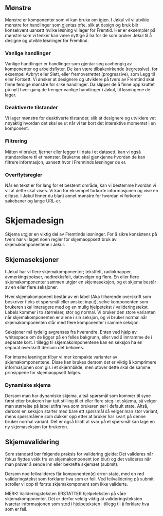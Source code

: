 ## Mønstre

Mønstre er komponenter som vi kan bruke om igjen. I Jøkul vil vi utvikle mønstre for handlinger som gjentas ofte, slik at design og bruk blir konsekvent uansett hvilke løsning vi lager for Fremtid.
Her er eksempler på mønstre som vi tenker kan være nyttige å ha for de som bruker Jøkul til å designe og utvikle løsninger for Fremtind.

### Vanlige handlinger

Vanlige handlinger er handlinger som gjentar seg uavhengig av komponenter og arbeidsflyter. De kan være tilbakevirkende (regressive), for eksempel Avbryt eller Slett, eller fremoverrettet (progressive), som Legg til eller Fortsett.
Vi ønsker at designere og utviklere på tvers av Fremtind skal finne ferdige mønstre for slike handlinger. Da slipper de å finne opp kruttet på nytt hver gang de trenger vanlige handlinger i Jøkul, til løsningene de lager.

### Deaktiverte tilstander

Vi lager mønstre for deaktiverte tilstander, slik at designere og utviklere vet nøyaktig hvordan det skal se ut når vi tar bort det interaktive momentet i en komponent.

### Filtrering

Måten vi bruker, fjerner eller legger til data i et datasett, kan vi også standardisere til et mønster. Brukerne skal gjenkjenne hvordan de kan filtrere informasjon, uansett hvor i Fremtinds løsninger de er.

### Overflytsregler

Når en tekst er for lang for et bestemt område, kan vi bestemme hvordan vi vil at dette skal vises. Vi kan for eksempel forkorte informasjonen og vise en ellipse. I Jøkul finner du blant annet mønstre for hvordan vi forkorter søkebaner og lange URL-er.


# Skjemadesign

Skjema utgjør en viktig del av Fremtinds løsninger. For å sikre konsistens på tvers har vi laget noen regler for skjemaoppsett bruk av skjemakomponentene i Jøkul.

## Skjemaseksjoner

I Jøkul har vi flere skjemakomponenter; tekstfelt, radioknapper, avmerkingsbokser, nedtrekksfelt, datovelger og flere. En eller flere skjemakomponenter sammen utgjør en skjemaseksjon, og et skjema består av en eller flere seksjoner. 

Hver skjemakomponent består av en label (Aka tilhørende overskrift som beskriver f.eks et spørsmål eller ønsket input), selve komponenten som brukeren skal interagere med og en mulig hjelpetekst / valideringstekst. Labels kommer i to størrelser, stor og normal. Vi bruker den store varianten når skjemakomponenten er alene i sin seksjon, og vi bruker normal når skjemakomponenten står med flere komponenter i samme seksjon.

Seksjoner må tydelig avgrenses fra hverandre. Enten ved hjelp av whitespace om de ligger på en felles bakgrunn, eller ved å innramme de i separate kort. I tillegg til skjemakomponentene kan en seksjon ha en separat overskrift dersom det behøves.

For interne løsninger tilbyr vi mer kompakte varianter av skjemakomponentene. Disse kan brukes dersom det er viktig å komprimere informasjonen som gis i et skjermbilde, men utover dette skal de samme prinsippene for skjemaoppsett følges.

### Dynamiske skjema
Dersom man har dynamiske skjema, altså spørsmål som kommer til syne først etter brukeren har tatt stilling til et eller flere steg i et skjema, så velger man størrelse på label utifra hva som brukeren ser i default state. Altså, dersom en seksjon starter med bare ett spørsmål så velger man stor variant, mens spørsmålene som dukker opp etter at bruker har svart på denne bruker normal variant. Det er også tillatt at svar på et spørsmål kan lage en ny skjemaseksjon for brukeren. 

## Skjemavalidering

Som standard bør følgende praksis for validering gjelde: Det valideres når fokus flyttes vekk fra en skjemakomponent (on blur) og det valideres når man prøver å sende inn eller bekrefte skjemaet (submit). 

Dersom noe feilvalideres får komponenten(e) error-state, med en rød valideringstekst som forklarer hva som er feil. Ved feilvalidering på submit scroller vi opp til første skjemakomponent som ikke validerte.

MERK! Valideringsteksten ERSTATTER hjelpeteksten på våre skjemakomponenter. Det er derfor veldig viktig at valideringsteksten ivaretar informasjonen som stod i hjelpeteksten i tillegg til å forklare hva som er feil.
